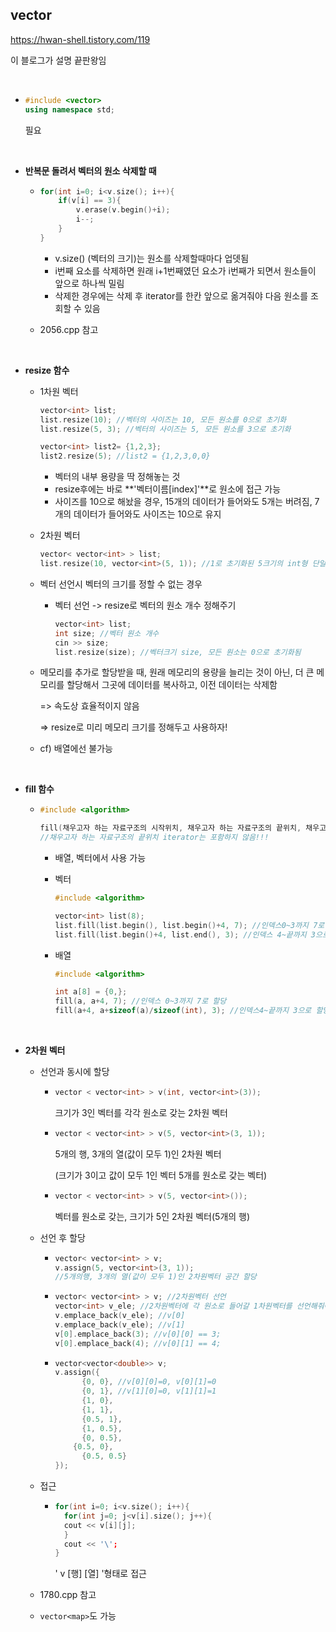 ## vector

https://hwan-shell.tistory.com/119

이 블로그가 설명 끝판왕임

<br>

- ```cpp
  #include <vector> 
  using namespace std;
  ```

  필요

<br>

- **반복문 돌려서 벡터의 원소 삭제할 때**

  - ```cpp
    for(int i=0; i<v.size(); i++){
        if(v[i] == 3){
            v.erase(v.begin()+i);
            i--;
        }
    }
    ```

    - v.size() (벡터의 크기)는 원소를 삭제할때마다 업뎃됨
    - i번째 요소를 삭제하면 원래 i+1번째였던 요소가 i번째가 되면서 원소들이 앞으로 하나씩 밀림
    - 삭제한 경우에는 삭제 후 iterator를 한칸 앞으로 옮겨줘야 다음 원소를 조회할 수 있음

  - 2056.cpp 참고

<br>

- **resize 함수**

  - 1차원 벡터
    ```cpp
    vector<int> list;
    list.resize(10); //벡터의 사이즈는 10, 모든 원소를 0으로 초기화
    list.resize(5, 3); //벡터의 사이즈는 5, 모든 원소를 3으로 초기화
    
    vector<int> list2= {1,2,3};
    list2.resize(5); //list2 = {1,2,3,0,0}
    ```

    - 벡터의 내부 용량을 딱 정해놓는 것
    - resize후에는 바로 **'벡터이름[index]'**로 원소에 접근 가능
    - 사이즈를 10으로 해놨을 경우, 15개의 데이터가 들어와도 5개는 버려짐, 7개의 데이터가 들어와도 사이즈는 10으로 유지

  - 2차원 벡터
    ```cpp
    vector< vector<int> > list;
    list.resize(10, vector<int>(5, 1)); //1로 초기화된 5크기의 int형 단일 벡터가 10개
    ```

  - 벡터 선언시 벡터의 크기를 정할 수 없는 경우

    - 벡터 선언 -> resize로 벡터의 원소 개수 정해주기

      ```cpp
      vector<int> list;
      int size; //벡터 원소 개수
      cin >> size;
      list.resize(size); //벡터크기 size, 모든 원소는 0으로 초기화됨
      ```

  - 메모리를 추가로 할당받을 때, 원래 메모리의 용량을 늘리는 것이 아닌, 더 큰 메모리를 할당해서 그곳에 데이터를 복사하고, 이전 데이터는 삭제함<br>

    => 속도상 효율적이지 않음<br>

    => resize로 미리 메모리 크기를 정해두고 사용하자!

  - cf) 배열에선 불가능

<br>

- **fill 함수**

  - ```cpp
    #include <algorithm>
    
    fill(채우고자 하는 자료구조의 시작위치, 채우고자 하는 자료구조의 끝위치, 채우고자 하는 값);
    //채우고자 하는 자료구조의 끝위치 iterator는 포함하지 않음!!!
    ```

    - 배열, 벡터에서 사용 가능

    - 벡터<br>

      ```cpp
      #include <algorithm>
      
      vector<int> list(8);
      list.fill(list.begin(), list.begin()+4, 7); //인덱스0~3까지 7로 할당
      list.fill(list.begin()+4, list.end(), 3); //인덱스 4~끝까지 3으로 할당
      ```

    - 배열<br>

      ```cpp
      #include <algorithm>
      
      int a[8] = {0,};
      fill(a, a+4, 7); //인덱스 0~3까지 7로 할당
      fill(a+4, a+sizeof(a)/sizeof(int), 3); //인덱스4~끝까지 3으로 할당
      ```

<br>

- **2차원 벡터**

  - 선언과 동시에 할당

    - ```cpp
      vector < vector<int> > v(int, vector<int>(3));
      ```

      크기가 3인 벡터를 각각 원소로 갖는 2차원 벡터

    - ```cpp
      vector < vector<int> > v(5, vector<int>(3, 1));
      ```

      5개의 행, 3개의 열(값이 모두 1)인 2차원 벡터

      (크기가 3이고 값이 모두 1인 벡터 5개를 원소로 갖는 벡터)

    - ```cpp
      vector < vector<int> > v(5, vector<int>());
      ```

      벡터를 원소로 갖는, 크기가 5인 2차원 벡터(5개의 행)

  - 선언 후 할당

    - ```cpp
      vector< vector<int> > v;
      v.assign(5, vector<int>(3, 1)); 
      //5개의행, 3개의 열(값이 모두 1)인 2차원벡터 공간 할당
      ```

    - ```cpp
      vector< vector<int> > v; //2차원벡터 선언
      vector<int> v_ele; //2차원벡터에 각 원소로 들어갈 1차원벡터를 선언해줘야 함
      v.emplace_back(v_ele); //v[0]
      v.emplace_back(v_ele); //v[1]
      v[0].emplace_back(3); //v[0][0] == 3;
      v[0].emplace_back(4); //v[0][1] == 4;
      ```

    - ```cpp
      vector<vector<double>> v;
      v.assign({
            {0, 0}, //v[0][0]=0, v[0][1]=0
            {0, 1}, //v[1][0]=0, v[1][1]=1
            {1, 0},
            {1, 1},
            {0.5, 1},
            {1, 0.5},
            {0, 0.5},
          {0.5, 0},
            {0.5, 0.5}
      });
      ```

      

  - 접근

    - ```cpp
      for(int i=0; i<v.size(); i++){
      	for(int j=0; j<v[i].size(); j++){
      	cout << v[i][j];
      	}
      	cout << '\';
      }
      ```

      ' v [행] [열] '형태로 접근

  - 1780.cpp 참고
  - `vector<map>`도 가능
